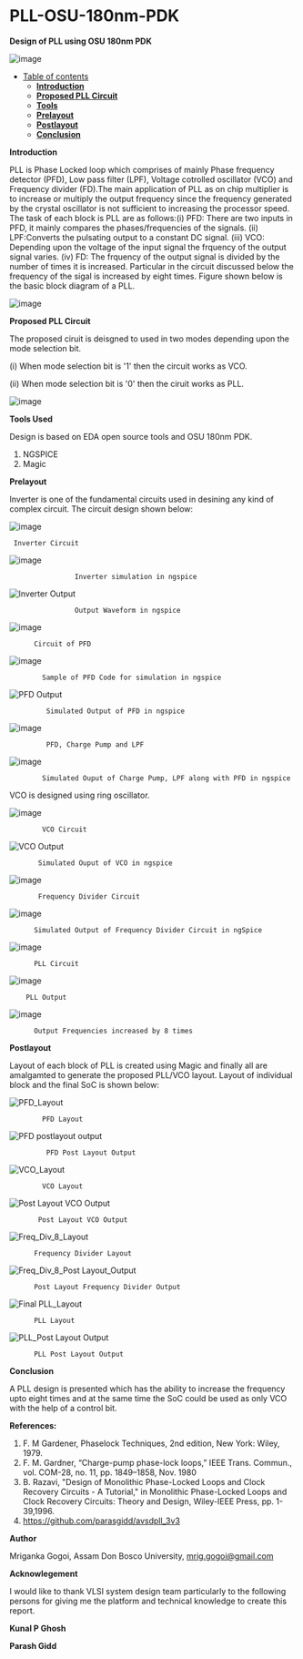# PLL-OSU-180nm-PDK
**Design of PLL using OSU 180nm PDK**

![image](https://user-images.githubusercontent.com/92794189/137905301-931cca11-2a86-4da9-9463-8f77f6ea9b0f.png)
* [Table of contents](#gh-md-toc)
   * [**Introduction**](#Introduction)
   * [**Proposed PLL Circuit**](#Proposed-PLL-Circuit)
   * [**Tools**](#Tools)
   * [**Prelayout**](#Prelayout)
   * [**Postlayout**](#Postlayout)
   * [**Conclusion**](#Conclusion)

**Introduction**

PLL is Phase Locked loop which comprises of mainly Phase frequency detector (PFD), Low pass filter (LPF), Voltage cotrolled oscillator (VCO) and Frequency divider (FD).The main application of PLL as on chip multiplier is to increase or multiply the output frequency since the frequency generated by the crystal oscillator is not sufficient to increasing the processor speed. The task of each block is PLL are as follows:(i) PFD: There are two inputs in PFD, it mainly compares the phases/frequencies of the signals. (ii) LPF:Converts the pulsating output to a constant DC signal. (iii) VCO: Depending upon the voltage of the input signal the frquency of the output signal varies. (iv) FD: The frquency of the output signal is divided by the number of times it is increased. Particular in the circuit discussed below the frequency of the sigal is increased by eight times. Figure shown below is the basic block diagram of a PLL.

![image](https://user-images.githubusercontent.com/92794189/137946255-366f9d4c-726a-465a-bc7c-3cc6dc326aa2.png)
 
 **Proposed PLL Circuit**
 
 The proposed ciruit is deisgned to used in two modes depending upon the mode selection bit.
 
 (i) When mode selection bit is '1' then the circuit works as VCO.
 
 (ii) When mode selection bit is '0' then the ciruit works as PLL. 
 
 ![image](https://user-images.githubusercontent.com/92794189/137950158-e6da70cd-f031-42c5-a071-43d4f97335e2.png)
 
 **Tools Used**
 
 Design is based on EDA open source tools and OSU 180nm PDK.
 1. NGSPICE
 2. Magic
 
 **Prelayout**
 
 Inverter is one of the fundamental circuits used in desining any kind of complex circuit. The circuit design shown below:
 
 ![image](https://user-images.githubusercontent.com/92794189/137951622-72e18c8c-2536-4677-b391-2830ec0e3c38.png)
  
     Inverter Circuit
 
 ![image](https://user-images.githubusercontent.com/92794189/137951397-10ae7556-8a73-4fb1-8635-1d49e9c19685.png)
 
                    Inverter simulation in ngspice
                    
 ![Inverter Output](https://user-images.githubusercontent.com/92794189/137951684-9311ef22-6218-424e-becb-e7d5d3996943.PNG)
            
                    Output Waveform in ngspice
                    
 ![image](https://user-images.githubusercontent.com/92794189/137953277-3c67786b-4b2d-4bc3-85f9-a5776ede7e85.png)
  
          Circuit of PFD 
 ![image](https://user-images.githubusercontent.com/92794189/137954021-238b4a2b-b0e3-4045-b5a0-ff9b470f510a.png)
 
            Sample of PFD Code for simulation in ngspice
 
 ![PFD Output](https://user-images.githubusercontent.com/92794189/137953438-742ac560-5c75-4758-9a33-650ed16a5562.PNG)

             Simulated Output of PFD in ngspice
             
 ![image](https://user-images.githubusercontent.com/92794189/137956981-218d8436-c07b-4642-b5a3-93c3095d0776.png)

             PFD, Charge Pump and LPF

![image](https://user-images.githubusercontent.com/92794189/137955263-2fb31e60-3da1-4906-9d43-e5fb3ae1ffdf.png)

            Simulated Ouput of Charge Pump, LPF along with PFD in ngspice
            
  VCO is designed using ring oscillator.
  
  ![image](https://user-images.githubusercontent.com/92794189/137957877-de4fd8ea-78db-4a94-96d1-dc22354ab073.png)

            VCO Circuit
            
 ![VCO Output](https://user-images.githubusercontent.com/92794189/137957433-f519a37b-c390-4b16-b531-cd33e6eee050.PNG)
 
           Simulated Ouput of VCO in ngspice
           
 ![image](https://user-images.githubusercontent.com/92794189/137958235-c8737f0f-1d35-431e-9461-ba17ee7237e9.png)
 
           Frequency Divider Circuit
           
 ![image](https://user-images.githubusercontent.com/92794189/137958636-f8d468d6-a2a4-4326-8b79-6e6ba33820fa.png)
 
          Simulated Output of Frequency Divider Circuit in ngSpice
          
 ![image](https://user-images.githubusercontent.com/92794189/137959399-2bfaad45-6846-4e27-ae91-251305432b46.png)
 
          PLL Circuit
          
 ![image](https://user-images.githubusercontent.com/92794189/137959946-29191376-c3f5-4ad4-ac2b-fe832aea3974.png)

        PLL Output
        
  ![image](https://user-images.githubusercontent.com/92794189/137960792-4647d963-cce6-43c6-8c30-56797ff11b3e.png)

          Output Frequencies increased by 8 times
          
 **Postlayout**
 
 Layout of each block of PLL is created using Magic and finally all are amalgamted to generate the proposed PLL/VCO layout. Layout of individual block and the final SoC is shown below:
 
 ![PFD_Layout](https://user-images.githubusercontent.com/92794189/137959730-e30a0ebc-68e2-400b-a6ce-9e2e322cef39.PNG)
            
            PFD Layout
            
 ![PFD postlayout output](https://user-images.githubusercontent.com/92794189/137960908-19085c0a-fc5f-4057-8f71-f6f6cd4d6ddd.PNG)

             PFD Post Layout Output          

 ![VCO_Layout](https://user-images.githubusercontent.com/92794189/137961071-1484c907-363b-4400-a392-2e93665450d6.PNG)

            VCO Layout
            
 ![Post Layout VCO Output](https://user-images.githubusercontent.com/92794189/137961169-caadb75a-3109-4e1c-8515-e1e6a12297f4.PNG)
           
           Post Layout VCO Output
           
 ![Freq_Div_8_Layout](https://user-images.githubusercontent.com/92794189/137961260-5fa75f89-f210-44a6-8795-56a86a3576fa.PNG)
 
          Frequency Divider Layout
          
 ![Freq_Div_8_Post Layout_Output](https://user-images.githubusercontent.com/92794189/137961332-f42711b9-2025-46af-a0fb-58983ad65e6c.PNG)

          Post Layout Frequency Divider Output

![Final PLL_Layout](https://user-images.githubusercontent.com/92794189/137961415-bd5fc8c9-453d-4bf8-acee-4ca8bd0fc9de.PNG)

          PLL Layout
          
![PLL_Post Layout Output](https://user-images.githubusercontent.com/92794189/137961487-cb46af12-568c-4478-9718-7dc8077bd906.PNG)

          PLL Post Layout Output
          
**Conclusion**

A PLL design is presented which has the ability to increase the frequency upto eight times and at the same time the SoC could be used as only VCO with the help of a control bit.


**References:**

1. F. M Gardener, Phaselock Techniques, 2nd edition, New York: Wiley, 1979.
2. F. M. Gardner, “Charge-pump phase-lock loops,” IEEE Trans. Commun., vol. COM-28, no. 11, pp. 1849–1858, Nov. 1980
3. B. Razavi, "Design of Monolithic Phase-Locked Loops and Clock Recovery Circuits - A Tutorial," in Monolithic Phase-Locked Loops and Clock Recovery Circuits: Theory and Design, Wiley-IEEE Press, pp. 1-39,1996.
4. https://github.com/parasgidd/avsdpll_3v3

**Author**

Mriganka Gogoi, Assam Don Bosco University, mrig.gogoi@gmail.com

**Acknowlegement**

I would like to thank VLSI system design team particularly to the following persons for giving me the platform and technical knowledge to create this report.

**Kunal P Ghosh**

**Parash Gidd**

            
